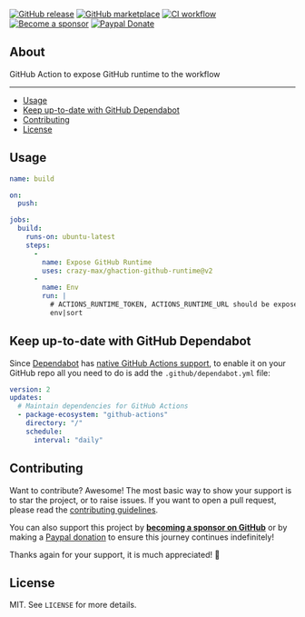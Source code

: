 [![GitHub release](https://img.shields.io/github/release/crazy-max/ghaction-github-runtime.svg?style=flat-square)](https://github.com/crazy-max/ghaction-github-runtime/releases/latest)
[![GitHub marketplace](https://img.shields.io/badge/marketplace-github--runtime-blue?logo=github&style=flat-square)](https://github.com/marketplace/actions/github-runtime)
[![CI workflow](https://img.shields.io/github/actions/workflow/status/crazy-max/ghaction-dockerhub-mirror/ci.yml?branch=master&label=ci&logo=github&style=flat-square)](https://github.com/crazy-max/ghaction-dockerhub-mirror/actions?workflow=test)
[![Become a sponsor](https://img.shields.io/badge/sponsor-crazy--max-181717.svg?logo=github&style=flat-square)](https://github.com/sponsors/crazy-max)
[![Paypal Donate](https://img.shields.io/badge/donate-paypal-00457c.svg?logo=paypal&style=flat-square)](https://www.paypal.me/crazyws)

## About

GitHub Action to expose GitHub runtime to the workflow

___

* [Usage](#usage)
* [Keep up-to-date with GitHub Dependabot](#keep-up-to-date-with-github-dependabot)
* [Contributing](#contributing)
* [License](#license)

## Usage

```yaml
name: build

on:
  push:

jobs:
  build:
    runs-on: ubuntu-latest
    steps:
      -
        name: Expose GitHub Runtime
        uses: crazy-max/ghaction-github-runtime@v2
      -
        name: Env
        run: |
          # ACTIONS_RUNTIME_TOKEN, ACTIONS_RUNTIME_URL should be exposed
          env|sort
```

## Keep up-to-date with GitHub Dependabot

Since [Dependabot](https://docs.github.com/en/github/administering-a-repository/keeping-your-actions-up-to-date-with-github-dependabot)
has [native GitHub Actions support](https://docs.github.com/en/github/administering-a-repository/configuration-options-for-dependency-updates#package-ecosystem),
to enable it on your GitHub repo all you need to do is add the `.github/dependabot.yml` file:

```yaml
version: 2
updates:
  # Maintain dependencies for GitHub Actions
  - package-ecosystem: "github-actions"
    directory: "/"
    schedule:
      interval: "daily"
```

## Contributing

Want to contribute? Awesome! The most basic way to show your support is to star the project, or to raise issues. If
you want to open a pull request, please read the [contributing guidelines](.github/CONTRIBUTING.md).

You can also support this project by [**becoming a sponsor on GitHub**](https://github.com/sponsors/crazy-max) or by
making a [Paypal donation](https://www.paypal.me/crazyws) to ensure this journey continues indefinitely!

Thanks again for your support, it is much appreciated! :pray:

## License

MIT. See `LICENSE` for more details.
